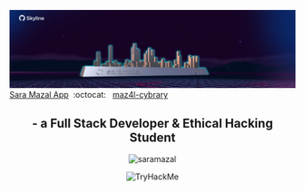   ![saramazal Banner](/skyline2021.png)
 [Sara Mazal App](https://saramazal-pwa.glitch.me/)&nbsp; 
 :octocat: &nbsp; [maz4l-cybrary](https://app.cybrary.it/profile/maz4l)

 
<h2 align="center">- a Full Stack Developer & Ethical Hacking Student</h2>

<p align="center"> <img src="https://komarev.com/ghpvc/?username=saramazal&label=Profile%20views&color=0e75b6&style=flat" alt="saramazal" /> </p>
<p align="center">
<img src="https://tryhackme-badges.s3.amazonaws.com/maz4l.png" alt="TryHackMe"></p>









                 
                  
                 

